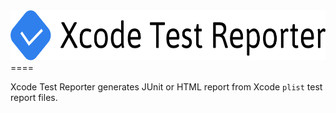 <div align="center"><img src="./Sources/Lib/Html/XcodeTestReporter.svg" height="80px"></div>
====

Xcode Test Reporter generates JUnit or HTML report from Xcode `plist` test report files.

